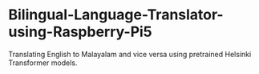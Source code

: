 # Bilingual-Language-Translator-using-Raspberry-Pi5
Translating English to Malayalam and vice versa using pretrained Helsinki Transformer models.
